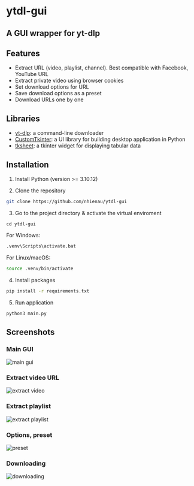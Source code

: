 # ytdl-gui

## A GUI wrapper for yt-dlp

## Features

- Extract URL (video, playlist, channel). Best compatible with Facebook, YouTube URL
- Extract private video using browser cookies
- Set download options for URL
- Save download options as a preset
- Download URLs one by one

## Libraries

- [yt-dlp](https://github.com/yt-dlp/yt-dlp): a command-line downloader
- [CustomTkinter](https://customtkinter.tomschimansky.com/): a UI library for building desktop application in Python
- [tksheet](https://github.com/ragardner/tksheet): a tkinter widget for displaying tabular data

## Installation

1. Install Python (version >= 3.10.12)

2. Clone the repository

```BASH
git clone https://github.com/nhienau/ytdl-gui
```

3. Go to the project directory & activate the virtual enviroment

```
cd ytdl-gui
```

For Windows:

```BASH
.venv\Scripts\activate.bat
```

For Linux/macOS:

```BASH
source .venv/bin/activate
```

4. Install packages

```BASH
pip install -r requirements.txt
```

5. Run application

```BASH
python3 main.py
```

## Screenshots
### Main GUI

![main gui](https://github.com/nhienau/ytdl-gui/assets/115203499/97f3f543-d227-46e2-8d21-6338c21303c3)

### Extract video URL

![extract video](https://github.com/nhienau/ytdl-gui/assets/115203499/41babdba-ed6a-4f93-ab55-de12b99c2d75)

### Extract playlist

![extract playlist](https://github.com/nhienau/ytdl-gui/assets/115203499/5c2e1379-8435-4d31-a237-2494fb8956bb)

### Options, preset

![preset](https://github.com/nhienau/ytdl-gui/assets/115203499/6532ac25-0b6a-41dc-9e75-22c7f232f8c4)

### Downloading

![downloading](https://github.com/nhienau/ytdl-gui/assets/115203499/c8c966ff-4c16-4b29-b779-47461bd95dd3)
